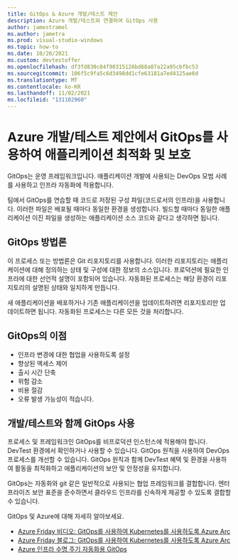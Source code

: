 ```yaml
---
title: GitOps & Azure 개발/테스트 제안
description: Azure 개발/테스트와 연결하여 GitOps 사용
author: jamestramel
ms.author: jametra
ms.prod: visual-studio-windows
ms.topic: how-to
ms.date: 10/20/2021
ms.custom: devtestoffer
ms.openlocfilehash: df3fd830c04f90315126bd68a07a22a95cbfbc53
ms.sourcegitcommit: 106f5c9fa5c6d3498dd1cfe63181a7ed4125ae6d
ms.translationtype: MT
ms.contentlocale: ko-KR
ms.lasthandoff: 11/02/2021
ms.locfileid: "131102960"
---
```

# <a name="using-gitops-with-azure-devtest-offer-to-optimize-and-secure-applications"></a>Azure 개발/테스트 제안에서 GitOps를 사용하여 애플리케이션 최적화 및 보호

GitOps는 운영 프레임워크입니다. 애플리케이션 개발에 사용되는 DevOps 모범 사례를 사용하고 인프라 자동화에 적용합니다.  

팀에서 GitOps를 연습할 때 코드로 저장된 구성 파일(코드로서의 인프라)을 사용합니다. 이러한 파일은 배포될 때마다 동일한 환경을 생성합니다. 빌드할 때마다 동일한 애플리케이션 이진 파일을 생성하는 애플리케이션 소스 코드와 같다고 생각하면 됩니다.  

## <a name="gitops-methodology"></a>GitOps 방법론  

이 프로세스 또는 방법론은 Git 리포지토리를 사용합니다. 이러한 리포지토리는 애플리케이션에 대해 정의하는 상태 및 구성에 대한 정보의 소스입니다. 프로덕션에 필요한 인프라에 대한 선언적 설명이 포함되어 있습니다. 자동화된 프로세스는 해당 환경이 리포지토리의 설명된 상태와 일치하게 만듭니다.  

새 애플리케이션을 배포하거나 기존 애플리케이션을 업데이트하려면 리포지토리만 업데이트하면 됩니다. 자동화된 프로세스는 다른 모든 것을 처리합니다.  

## <a name="benefits-of-gitops"></a>GitOps의 이점  

- 인프라 변경에 대한 협업을 사용하도록 설정  
- 향상된 액세스 제어  
- 출시 시간 단축  
- 위험 감소  
- 비용 절감  
- 오류 발생 가능성이 적습니다.  

## <a name="use-gitops-with-devtest"></a>개발/테스트와 함께 GitOps 사용  

프로세스 및 프레임워크인 GitOps를 비프로덕션 인스턴스에 적용해야 합니다. DevTest 환경에서 확인하거나 사용할 수 있습니다. GitOps 원칙을 사용하여 DevOps 프로세스를 개선할 수 있습니다. GitOps 원칙과 함께 DevTest 혜택 및 환경을 사용하여 활동을 최적화하고 애플리케이션의 보안 및 안정성을 유지합니다.  

GitOps는 자동화와 git 같은 일반적으로 사용되는 협업 프레임워크를 결합합니다. 엔터프라이즈 보안 표준을 준수하면서 클라우드 인프라를 신속하게 제공할 수 있도록 결합할 수 있습니다.  

GitOps 및 Azure에 대해 자세히 알아보세요.  

- [Azure Friday 비디오: GitOps를 사용하여 Kubernetes를 사용하도록 Azure Arc](https://azure.microsoft.com/resources/videos/azure-friday-azure-arc-enabled-kubernetes-with-gitops/)  
- [Azure Friday 블로그: GitOps를 사용하여 Kubernetes를 사용하도록 Azure Arc](https://techcommunity.microsoft.com/t5/azure-arc/azure-arc-enabled-kubernetes-with-gitops/ba-p/1654171?ocid=AID754288&wt.mc_id=azfr-c9-scottha&wt.mc_id=CFID0570)  
- [Azure 인프라 수명 주기 자동화용 GitOps](https://github.com/travisnielsen/azure-gitops)
